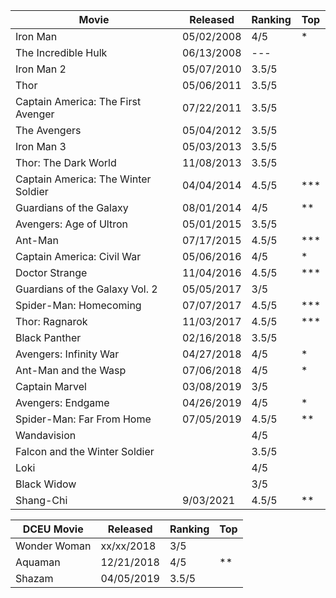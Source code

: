 
| Movie                               | Released   | Ranking | Top |
|-------------------------------------|------------|---------|-----|
| Iron Man                            | 05/02/2008 | 4/5 | * |
| The Incredible Hulk                 | 06/13/2008 | --- | |
| Iron Man 2                          | 05/07/2010 | 3.5/5 | |
| Thor                                | 05/06/2011 | 3.5/5 | |
| Captain America: The First Avenger  | 07/22/2011 | 3.5/5 | |
| The Avengers                        | 05/04/2012 | 3.5/5 | |
| Iron Man 3                          | 05/03/2013 | 3.5/5 | |
| Thor: The Dark World                | 11/08/2013 | 3.5/5 | |
| Captain America: The Winter Soldier | 04/04/2014 | 4.5/5 | *** |
| Guardians of the Galaxy             | 08/01/2014 | 4/5 | ** |
| Avengers: Age of Ultron             | 05/01/2015 | 3.5/5 | |
| Ant-Man                             | 07/17/2015 | 4.5/5 | *** |
| Captain America: Civil War          | 05/06/2016 | 4/5 | * |
| Doctor Strange                      | 11/04/2016 | 4.5/5 | *** |
| Guardians of the Galaxy Vol. 2      | 05/05/2017 | 3/5 | |
| Spider-Man: Homecoming              | 07/07/2017 | 4.5/5 | *** |
| Thor: Ragnarok                      | 11/03/2017 | 4.5/5 | *** |
| Black Panther                       | 02/16/2018 | 3.5/5 | |
| Avengers: Infinity War              | 04/27/2018 | 4/5 | * |
| Ant-Man and the Wasp                | 07/06/2018 | 4/5 | * |
| Captain Marvel                      | 03/08/2019 | 3/5 | |
| Avengers: Endgame                   | 04/26/2019 | 4/5 | * |
| Spider-Man: Far From Home           | 07/05/2019 | 4.5/5 | ** |
| Wandavision                         |            | 4/5 |  |
| Falcon and the Winter Soldier       |            | 3.5/5   |  |
| Loki                                |            | 4/5 |  |
| Black Widow                         |            | 3/5 |  |
| Shang-Chi                           | 9/03/2021  | 4.5/5 | ** |

| DCEU Movie                          | Released   | Ranking | Top |
|-------------------------------------|------------|---------|-----|
| Wonder Woman                        | xx/xx/2018 | 3/5 | |
| Aquaman                             | 12/21/2018 | 4/5 | ** |
| Shazam                              | 04/05/2019 | 3.5/5 | |
